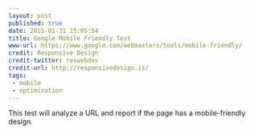 ```yaml
---
layout: post
published: true
date: 2015-01-31 15:05:54
title: Google Mobile Friendly Test
www-url: https://www.google.com/webmasters/tools/mobile-friendly/
credit: Responsive Design
credit-twitter: reswebdes
credit-url: http://responsivedesign.is/
tags: 
 - mobile
 - optimization
---
```


This test will analyze a URL and report if the page has a mobile-friendly design.